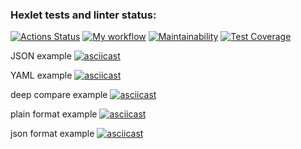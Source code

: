 ### Hexlet tests and linter status:

[![Actions Status](https://github.com/daevv/frontend-project-46/workflows/hexlet-check/badge.svg)](https://github.com/daevv/frontend-project-46/actions)
[![My workflow](https://github.com/daevv/frontend-project-46/workflows/CI-check/badge.svg)](https://github.com/daevv/frontend-project-46/actions)
[![Maintainability](https://api.codeclimate.com/v1/badges/8eeadafeb84abdb58eba/maintainability)](https://codeclimate.com/github/daevv/frontend-project-46/maintainability)
[![Test Coverage](https://api.codeclimate.com/v1/badges/8eeadafeb84abdb58eba/test_coverage)](https://codeclimate.com/github/daevv/frontend-project-46/test_coverage)

JSON example
[![asciicast](https://asciinema.org/a/aWaJ0VfpegyTnlUeCeZAXYqiQ.svg)](https://asciinema.org/a/aWaJ0VfpegyTnlUeCeZAXYqiQ)

YAML example
[![asciicast](https://asciinema.org/a/BUvm2OyiD3k5UtbKv6OM0VtQZ.svg)](https://asciinema.org/a/BUvm2OyiD3k5UtbKv6OM0VtQZ)

deep compare example
[![asciicast](https://asciinema.org/a/qHPVxntAgT97GvZ2oovTAfHCW.svg)](https://asciinema.org/a/qHPVxntAgT97GvZ2oovTAfHCW)

plain format example
[![asciicast](https://asciinema.org/a/LBfd8aEtjHPtcBu0YU0jGnQbd.svg)](https://asciinema.org/a/LBfd8aEtjHPtcBu0YU0jGnQbd)

json format example
[![asciicast](https://asciinema.org/a/YHX6cIpZXt30b3lbiQMIuMzw4.svg)](https://asciinema.org/a/YHX6cIpZXt30b3lbiQMIuMzw4)